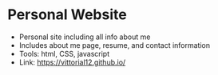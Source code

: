 # Personal Website
- Personal site including all info about me
- Includes about me page, resume, and contact information
- Tools: html, CSS, javascript
- Link: https://vittorial12.github.io/
